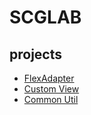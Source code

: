 SCGLAB
====================

projects
------
* [FlexAdapter](/list-adapter/)
* [Custom View](/widget/)
* [Common Util](/util/)